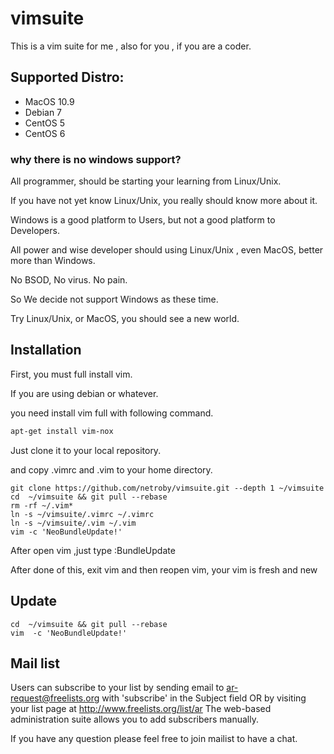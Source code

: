 # vimsuite

This is a vim suite for me , also for you , if you are a coder.

## Supported Distro:

* MacOS 10.9
* Debian 7
* CentOS 5
* CentOS 6


### why there is no windows support?

All programmer, should be starting your learning from Linux/Unix.

If you have not yet know Linux/Unix, you really should know more about it.

Windows is a good platform to Users, but not a good platform to Developers.

All power and wise developer should using Linux/Unix , even MacOS, better more than Windows.

No BSOD, No virus. No pain.

So We decide not support Windows as these time.

Try Linux/Unix, or MacOS, you should see a new world.



## Installation

First, you must full install vim.

If you are using debian or whatever.

you need install vim full with following command.

```sh
apt-get install vim-nox
```


Just clone it to your local repository.

and copy .vimrc and .vim to your home directory.

```
git clone https://github.com/netroby/vimsuite.git --depth 1 ~/vimsuite 
cd  ~/vimsuite && git pull --rebase 
rm -rf ~/.vim*
ln -s ~/vimsuite/.vimrc ~/.vimrc
ln -s ~/vimsuite/.vim ~/.vim
vim -c 'NeoBundleUpdate!'
```
After open vim ,just type :BundleUpdate

After done of this, exit vim and then reopen vim, your vim is fresh and new

## Update 

```
cd  ~/vimsuite && git pull --rebase 
vim  -c 'NeoBundleUpdate!'
```


## Mail list

Users can subscribe to your list by sending email to ar-request@freelists.org with 'subscribe' in the Subject field OR by visiting your list page at http://www.freelists.org/list/ar The web-based administration suite allows you to add subscribers manually.

If you have any question please feel free to join mailist to have a chat.

